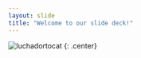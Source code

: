 ```yaml
---
layout: slide
title: "Welcome to our slide deck!"
---
```




![luchadortocat](https://octodex.github.com/images/luchadortocat.png)
{: .center}
